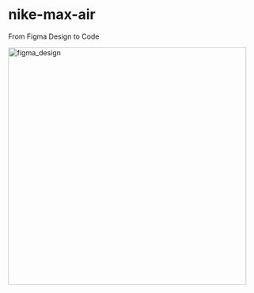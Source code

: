 # nike-max-air
From Figma Design to Code

<img width="481" alt="figma_design" src="https://github.com/NewDeLi/nike-max-air/assets/85612831/c6f3f47f-6468-4bd7-97d4-4ce623cd7376">
